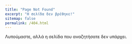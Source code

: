 ```yaml
---
title: "Page Not Found"
excerpt: "Η σελίδα δεν βρέθηκε!"
sitemap: false
permalink: /404.html
---
```


Λυπούμαστε, αλλά η σελίδα που αναζητήσατε δεν υπάρχει.
